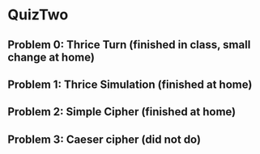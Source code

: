 # QuizTwo

## Problem 0: Thrice Turn (finished in class, small change at home)

## Problem 1: Thrice Simulation (finished at home)

## Problem 2: Simple Cipher (finished at home)

## Problem 3: Caeser cipher (did not do)
